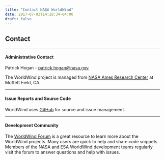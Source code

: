 ```yaml
---
title: "Contact NASA WorldWind"
date: 2017-07-03T14:28:34-04:00
draft: false
---
```


## Contact

---

#### Administrative Contact

Patrick Hogan - [patrick.hogan@nasa.gov](mailto:patrick.hogan@nasa.gov)

The WorldWind project is managed from [NASA Ames Research Center](https://www.nasa.gov/ames) at Moffett Field, CA.

---

#### Issue Reports and Source Code

WorldWind uses [GitHub](https://github.com/NASAWorldWind/) for source and issue management.

---

#### Development Community

The [WorldWind Forum](https://forum.worldwindcentral.com/) is a great resource to learn more about the WorldWind
projects. Many users are quick to help and share code snippets. Members of the NASA and ESA WorldWind development teams
regularly visit the forum to answer questions and help with issues.


<br></br>
<br></br>